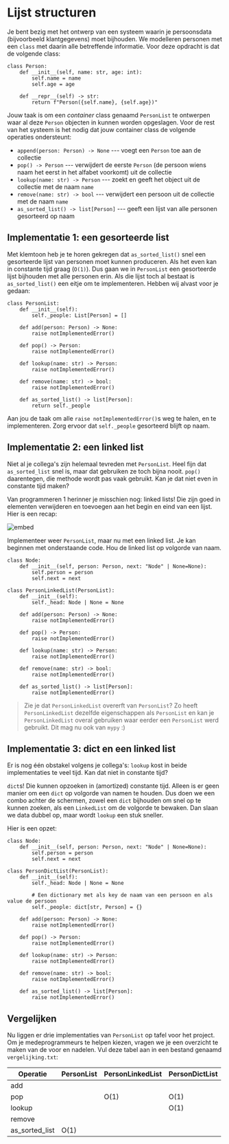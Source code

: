 # Lijst structuren

Je bent bezig met het ontwerp van een systeem waarin je persoonsdata (bijvoorbeeld klantgegevens) moet bijhouden. We modelleren personen met een `class` met daarin alle betreffende informatie. Voor deze opdracht is dat de volgende class:

    class Person:
        def __init__(self, name: str, age: int):
            self.name = name
            self.age = age

        def __repr__(self) -> str:
            return f"Person({self.name}, {self.age})"

Jouw taak is om een *container* class genaamd `PersonList` te ontwerpen waar al deze `Person` objecten in kunnen worden opgeslagen. Voor de rest van het systeem is het nodig dat jouw container class de volgende operaties ondersteunt:

- `append(person: Person) -> None` --- voegt een `Person` toe aan de collectie
- `pop() -> Person` --- verwijdert de eerste `Person` (de persoon wiens naam het eerst in het alfabet voorkomt) uit de collectie
- `lookup(name: str) -> Person` --- zoekt en geeft het object uit de collectie met de naam `name`
- `remove(name: str) -> bool` --- verwijdert een persoon uit de collectie met de naam `name`
- `as_sorted_list() -> list[Person]` --- geeft een lijst van alle personen gesorteerd op naam


## Implementatie 1: een gesorteerde list

Met klemtoon heb je te horen gekregen dat `as_sorted_list()` snel een gesorteerde lijst van personen moet kunnen produceren. Als het even kan in constante tijd graag (`O(1)`). Dus gaan we in `PersonList` een gesorteerde lijst bijhouden met alle personen erin. Als die lijst toch al bestaat is `as_sorted_list()` een eitje om te implementeren. Hebben wij alvast voor je gedaan:

    class PersonList:
        def __init__(self):
            self._people: List[Person] = []

        def add(person: Person) -> None:
            raise notImplementedError()

        def pop() -> Person:
            raise notImplementedError()

        def lookup(name: str) -> Person:
            raise notImplementedError()

        def remove(name: str) -> bool:
            raise notImplementedError()
        
        def as_sorted_list() -> list[Person]:
            return self._people

Aan jou de taak om alle `raise notImplementedError()`s weg te halen, en te implementeren. Zorg ervoor dat `self._people` gesorteerd blijft op naam.


## Implementatie 2: een linked list

Niet al je collega's zijn helemaal tevreden met `PersonList`. Heel fijn dat `as_sorted_list` snel is, maar dat gebruiken ze toch bijna nooit. `pop()` daarentegen, die methode wordt pas vaak gebruikt. Kan je dat niet even in constante tijd maken?

Van programmeren 1 herinner je misschien nog: linked lists! Die zijn goed in elementen verwijderen en toevoegen aan het begin en eind van een lijst. Hier is een recap:

![embed](https://www.youtube.com/embed/wh4TS7RJDTA)

Implementeer weer `PersonList`, maar nu met een linked list. Je kan beginnen met onderstaande code. Hou de linked list op volgorde van naam.

    class Node:
        def __init__(self, person: Person, next: "Node" | None=None):
            self.person = person
            self.next = next

    class PersonLinkedList(PersonList):
        def __init__(self):
            self._head: Node | None = None

        def add(person: Person) -> None:
            raise notImplementedError()

        def pop() -> Person:
            raise notImplementedError()

        def lookup(name: str) -> Person:
            raise notImplementedError()

        def remove(name: str) -> bool:
            raise notImplementedError()
        
        def as_sorted_list() -> list[Person]:
            raise notImplementedError()

> Zie je dat `PersonLinkedList` overerft van `PersonList`? Zo heeft `PersonLinkedList` dezelfde eigenschappen als `PersonList` en kan je `PersonLinkedList` overal gebruiken waar eerder een `PersonList` werd gebruikt. Dit mag nu ook van `mypy` :)


## Implementatie 3: dict en een linked list

Er is nog één obstakel volgens je collega's: `lookup` kost in beide implementaties te veel tijd. Kan dat niet in constante tijd?

`dict`s! Die kunnen opzoeken in (amortized) constante tijd. Alleen is er geen manier om een `dict` op volgorde van namen te houden. Dus doen we een combo achter de schermen, zowel een `dict` bijhouden om snel op te kunnen zoeken, als een `LinkedList` om de volgorde te bewaken. Dan slaan we data dubbel op, maar wordt `lookup` een stuk sneller.

Hier is een opzet:

    class Node:
        def __init__(self, person: Person, next: "Node" | None=None):
            self.person = person
            self.next = next

    class PersonDictList(PersonList):
        def __init__(self):
            self._head: Node | None = None

            # Een dictionary met als key de naam van een persoon en als value de persoon
            self._people: dict[str, Person] = {}

        def add(person: Person) -> None:
            raise notImplementedError()

        def pop() -> Person:
            raise notImplementedError()

        def lookup(name: str) -> Person:
            raise notImplementedError()

        def remove(name: str) -> bool:
            raise notImplementedError()
        
        def as_sorted_list() -> list[Person]:
            raise notImplementedError()

## Vergelijken

Nu liggen er drie implementaties van `PersonList` op tafel voor het project. Om je medeprogrammeurs te helpen kiezen, vragen we je een overzicht te maken van de voor en nadelen. Vul deze tabel aan in een bestand genaamd `vergelijking.txt`:

| Operatie       | PersonList | PersonLinkedList | PersonDictList |
| -------------- | ---------- | ---------------- | -------------- |
| add            |            |                  |                |
| pop            |            | O(1)             | O(1)           |
| lookup         |            |                  | O(1)           |
| remove         |            |                  |                |
| as_sorted_list | O(1)       |                  |                |
